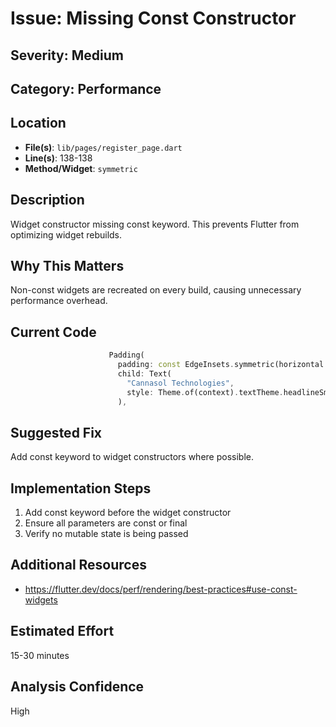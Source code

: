 # Issue: Missing Const Constructor

## Severity: Medium

## Category: Performance

## Location
- **File(s)**: `lib/pages/register_page.dart`
- **Line(s)**: 138-138
- **Method/Widget**: `symmetric`

## Description
Widget constructor missing const keyword. This prevents Flutter from optimizing widget rebuilds.

## Why This Matters
Non-const widgets are recreated on every build, causing unnecessary performance overhead.

## Current Code
```dart
                      Padding(
                        padding: const EdgeInsets.symmetric(horizontal: 16.0),
                        child: Text(
                          "Cannasol Technologies",
                          style: Theme.of(context).textTheme.headlineSmall,
                        ),
```

## Suggested Fix
Add const keyword to widget constructors where possible.

## Implementation Steps
1. Add const keyword before the widget constructor
2. Ensure all parameters are const or final
3. Verify no mutable state is being passed

## Additional Resources
- https://flutter.dev/docs/perf/rendering/best-practices#use-const-widgets

## Estimated Effort
15-30 minutes

## Analysis Confidence
High
